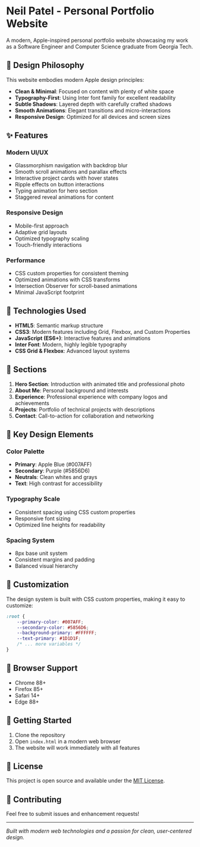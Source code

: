 # Neil Patel - Personal Portfolio Website

A modern, Apple-inspired personal portfolio website showcasing my work as a Software Engineer and Computer Science graduate from Georgia Tech.

## 🎨 Design Philosophy

This website embodies modern Apple design principles:
- **Clean & Minimal**: Focused on content with plenty of white space
- **Typography-First**: Using Inter font family for excellent readability
- **Subtle Shadows**: Layered depth with carefully crafted shadows
- **Smooth Animations**: Elegant transitions and micro-interactions
- **Responsive Design**: Optimized for all devices and screen sizes

## ✨ Features

### Modern UI/UX
- Glassmorphism navigation with backdrop blur
- Smooth scroll animations and parallax effects
- Interactive project cards with hover states
- Ripple effects on button interactions
- Typing animation for hero section
- Staggered reveal animations for content

### Responsive Design
- Mobile-first approach
- Adaptive grid layouts
- Optimized typography scaling
- Touch-friendly interactions

### Performance
- CSS custom properties for consistent theming
- Optimized animations with CSS transforms
- Intersection Observer for scroll-based animations
- Minimal JavaScript footprint

## 🚀 Technologies Used

- **HTML5**: Semantic markup structure
- **CSS3**: Modern features including Grid, Flexbox, and Custom Properties
- **JavaScript (ES6+)**: Interactive features and animations
- **Inter Font**: Modern, highly legible typography
- **CSS Grid & Flexbox**: Advanced layout systems

## 📱 Sections

1. **Hero Section**: Introduction with animated title and professional photo
2. **About Me**: Personal background and interests
3. **Experience**: Professional experience with company logos and achievements
4. **Projects**: Portfolio of technical projects with descriptions
5. **Contact**: Call-to-action for collaboration and networking

## 🎯 Key Design Elements

### Color Palette
- **Primary**: Apple Blue (#007AFF)
- **Secondary**: Purple (#5856D6)
- **Neutrals**: Clean whites and grays
- **Text**: High contrast for accessibility

### Typography Scale
- Consistent spacing using CSS custom properties
- Responsive font sizing
- Optimized line heights for readability

### Spacing System
- 8px base unit system
- Consistent margins and padding
- Balanced visual hierarchy

## 🔧 Customization

The design system is built with CSS custom properties, making it easy to customize:

```css
:root {
    --primary-color: #007AFF;
    --secondary-color: #5856D6;
    --background-primary: #FFFFFF;
    --text-primary: #1D1D1F;
    /* ... more variables */
}
```

## 📱 Browser Support

- Chrome 88+
- Firefox 85+
- Safari 14+
- Edge 88+

## 🚀 Getting Started

1. Clone the repository
2. Open `index.html` in a modern web browser
3. The website will work immediately with all features

## 📝 License

This project is open source and available under the [MIT License](LICENSE).

## 🤝 Contributing

Feel free to submit issues and enhancement requests!

---

*Built with modern web technologies and a passion for clean, user-centered design.*
